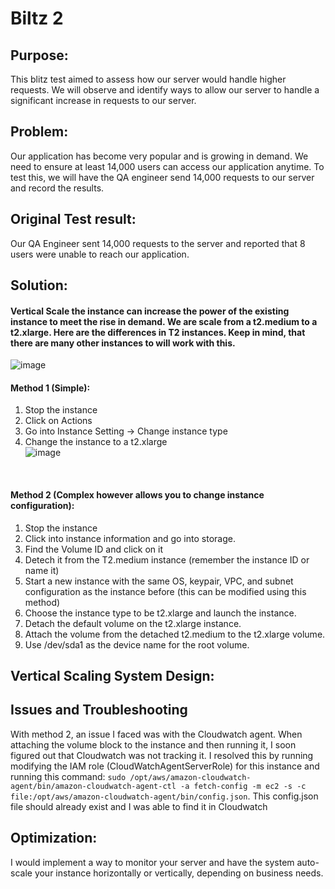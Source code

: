 # Biltz 2

## Purpose:
This blitz test aimed to assess how our server would handle higher requests. We will observe and identify ways to allow our server to handle a significant increase in requests to our server.

## Problem:
Our application has become very popular and is growing in demand. We need to ensure at least 14,000 users can access our application anytime. To test this, we will have the QA engineer send 14,000 requests to our server and record the results. 

## Original Test result:
Our QA Engineer sent 14,000 requests to the server and reported that 8 users were unable to reach our application.

## Solution:
#### Vertical Scale the instance can increase the power of the existing instance to meet the rise in demand. We are scale from a t2.medium to a t2.xlarge. Here are the differences in T2 instances. Keep in mind, that there are many other instances to will work with this.<br>

![image](https://github.com/auzhangLABS/Biltz_Test_2/assets/138344000/22b18950-6b48-4934-9042-1171c90b2bd8)

#### Method 1 (Simple): 
1. Stop the instance
2. Click on Actions
3. Go into Instance Setting -> Change instance type
4. Change the instance to a t2.xlarge <br>
![image](https://github.com/auzhangLABS/Biltz_Test_2/assets/138344000/3801992b-7211-48c9-b265-0a146f1fcc84)
<br>

#### Method 2 (Complex however allows you to change instance configuration): 
1. Stop the instance
2. Click into instance information and go into storage.
3. Find the Volume ID and click on it
4. Detech it from the T2.medium instance (remember the instance ID or name it)
5. Start a new instance with the same OS, keypair, VPC, and subnet configuration as the instance before (this can be modified using this method)
6. Choose the instance type to be t2.xlarge and launch the instance.
7. Detach the default volume on the t2.xlarge instance.
8. Attach the volume from the detached t2.medium to the t2.xlarge volume.
9. Use /dev/sda1 as the device name for the root volume.

## Vertical Scaling System Design:

## Issues and Troubleshooting
With method 2, an issue I faced was with the Cloudwatch agent. When attaching the volume block to the instance and then running it, I soon figured out that Cloudwatch was not tracking it. I resolved this by running modifying the IAM role (CloudWatchAgentServerRole) for this instance and running this command: `sudo /opt/aws/amazon-cloudwatch-agent/bin/amazon-cloudwatch-agent-ctl -a fetch-config -m ec2 -s -c file:/opt/aws/amazon-cloudwatch-agent/bin/config.json`. This config.json file should already exist and I was able to find it in Cloudwatch

## Optimization:
I would implement a way to monitor your server and have the system auto-scale your instance horizontally or vertically, depending on business needs.
